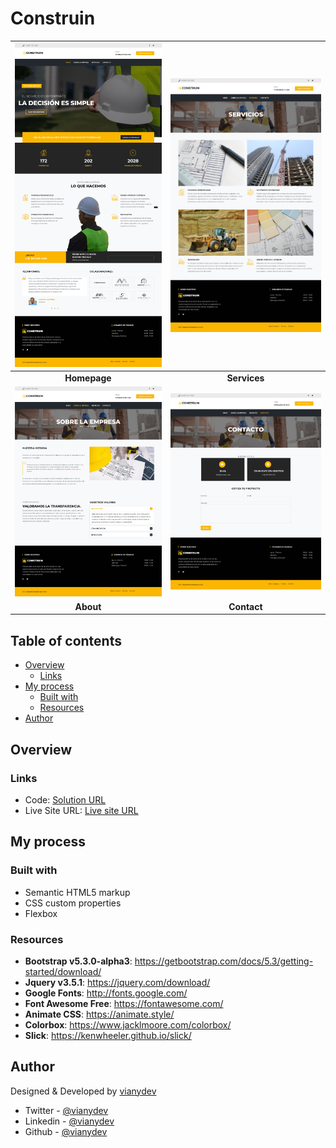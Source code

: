 # Construin


| [![](screenshots/homepage-1.png)](https://vianydev.github.io/construin/) | [![](screenshots/service.png)](https://vianydev.github.io/construin/services.html) |
|:---:|:---:|
| **Homepage**  | **Services**  |
| [![](screenshots/about.png)](https://vianydev.github.io/construin/about.html) | [![](screenshots/contact.png)](https://vianydev.github.io/construin/contact.html) |
| **About** | **Contact** |

## Table of contents

- [Overview](#overview)
  - [Links](#links)
- [My process](#my-process)
  - [Built with](#built-with)
  - [Resources](#useful-resources)
- [Author](#author)

## Overview

### Links

- Code: [Solution URL](https://github.com/vianydev/construin)
- Live Site URL: [Live site URL](https://vianydev.github.io/construin/)

## My process

### Built with

- Semantic HTML5 markup
- CSS custom properties
- Flexbox

### Resources

* **Bootstrap v5.3.0-alpha3**: <https://getbootstrap.com/docs/5.3/getting-started/download/>
* **Jquery v3.5.1**: <https://jquery.com/download/>
* **Google Fonts**: <http://fonts.google.com/>
* **Font Awesome Free**: <https://fontawesome.com/>
* **Animate CSS**: <https://animate.style/>
* **Colorbox**: <https://www.jacklmoore.com/colorbox/>
* **Slick**: <https://kenwheeler.github.io/slick/>

## Author

Designed & Developed by [vianydev](https://vianydev.github.io)
- Twitter - [@vianydev](https://www.twitter.com/vianydev)
- Linkedin - [@vianydev](https://www.linkedin.com/in/vianydev/)
- Github - [@vianydev](https://github.com/vianydev)


